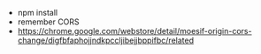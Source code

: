 * npm install
* remember CORS
* https://chrome.google.com/webstore/detail/moesif-origin-cors-change/digfbfaphojjndkpccljibejjbppifbc/related
